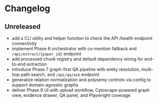 # Changelog

## Unreleased
- add a CLI utility and helper function to check the API /health endpoint connectivity
- implement Phase 6 orchestrator with co-mention fallback and `/api/extract/{paper_id}` endpoint
- add processed chunk registry and default dependency wiring for end-to-end extraction
- introduce Phase 7 graph-first QA pipeline with entity resolution, multi-hop path search, and `/api/qa/ask` endpoint
- generalize relation normalization and polysemy controls via config to support domain-agnostic graphs
- deliver Phase 8 UI with upload workflow, Cytoscape-powered graph view, evidence drawer, QA panel, and Playwright coverage

